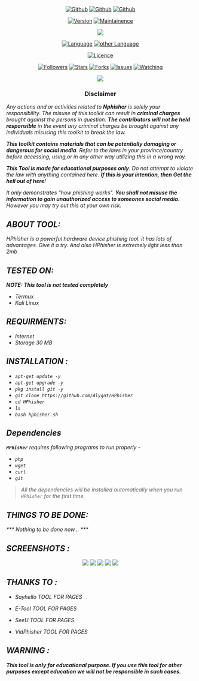 <link rel="icon" type="image/x-icon" href="https://alygnt.github.io/logo/favicon.ico">

<p align="center">
<a href="https://github.com/alygnt"><img title="Github" src="https://img.shields.io/badge/alygnt-grey?style=for-the-badge&logo=github"></a>
<a href="https://github.com/alygnt/hphisher"><img title="Github" src="https://img.shields.io/badge/H-green?style=for-the-badge"></a>
<a href="https://github.com/alygnt/hphisher"><img title="Github" src="https://img.shields.io/badge/Phisher-blue?style=for-the-badge"></a>
</p>

<p align="center">
<a href="https://github.com/Alygnt/HPhisher"><img title="Version" src="https://img.shields.io/badge/Version-1.0-green.svg"></a>
<a href="https://github.com/Alygnt/HPhisher"><img title="Maintainence" src="https://img.shields.io/badge/Maintained%3F-yes-green.svg"></a>
</p>

<p align="center">
<img src="https://raw.githubusercontent.com/Alygnt/phisher-modules/hphisher/pics/banner.png">
</p>

<p align="center">
<a href="https://github.com/Alygnt"><img title="Language" src="https://img.shields.io/badge/Made%20with-Bash-1f425f.svg?v=103"></a>
<a href="https://github.com/Alygnt"><img title="other Language" src="https://img.shields.io/badge/Other%20Languages-Html, PHP, Javascript, CSS, etc-1f425f.svg?v=103"></a>
</p>

<p align="center">
<a href="https://github.com/Alygnt/HPhisher/blob/main/LICENSE"><img title="Licence" src="https://img.shields.io/badge/License-GNU General Public License v3.0-blue.svg"></a>
</p>

<p align="center">
<a href="https://github.com/Alygnt"><img title="Followers" src="https://img.shields.io/github/followers/Alygnt?color=blue&style=flat-square"></a>
<a href="https://github.com/Alygnt/Nphisher"><img title="Stars" src="https://img.shields.io/github/stars/Alygnt/hphisher?color=red&style=flat-square"></a>
<a href="https://github.com/Alygnt/Nphisher"><img title="Forks" src="https://img.shields.io/github/forks/Alygnt/hphisher?color=red&style=flat-square"></a>
<a href="https://github.com/Alygnt/Nphisher"><img title="Issues" src="https://img.shields.io/github/issues/Alygnt/hphisher?color=red&style=flat-square"></a>
<a href="https://github.com/Alygnt/Nphisher"><img title="Watching" src="https://img.shields.io/github/watchers/Alygnt/hphisher?label=Watchers&color=blue&style=flat-square"></a>
</p>

<p align="center">
<img src="https://raw.githubusercontent.com/RDXLR/phisher-modules/hphisher/pics/HPhisher-poster.png">
</p>

<h3><p align="center">Disclaimer</p></h3>

<i>Any actions and or activities related to <b>Nphisher</b> is solely your responsibility. The misuse of this toolkit can result in <b>criminal charges</b> brought against the persons in question. <b>The contributors will not be held responsible</b> in the event any criminal charges be brought against any individuals misusing this toolkit to break the law.

<b>This toolkit contains materials that can be potentially damaging or dangerous for social media</b>. Refer to the laws in your province/country before accessing, using,or in any other way utilizing this in a wrong way.

<b>This Tool is made for educational purposes only</b>. Do not attempt to violate the law with anything contained here. <b>If this is your intention, then Get the hell out of here</b>!

It only demonstrates "how phishing works". <b>You shall not misuse the information to gain unauthorized access to someones social media</b>. However you may try out this at your own risk.

## ABOUT TOOL:
HPhisher is a powerful hardware device phishing tool. it has lots of advantages. Give it a try.
And also HPhisher is extremely light <i> less than 2mb </i>

## TESTED ON:
***NOTE: This tool is not tested completely***
* Termux
* Kali Linux

## REQUIRMENTS:
* Internet
* Storage 30 MB

## INSTALLATION :

* `apt-get update -y`
* `apt-get upgrade -y`
* `pkg install git -y`
* `git clone https://github.com/Alygnt/HPhisher`
* `cd HPhisher`
* `ls`
* `bash hphisher.sh`

## Dependencies
**`HPhisher`** requires following programs to run properly -
- `php`
- `wget`
- `curl`
- `git`
>  All the dependencies will be installed automatically when you run `HPhisher` for the first time.

## THINGS TO BE DONE:
*** Nothing to be done now... ***

## SCREENSHOTS :
<p align="center">
<img src="https://raw.githubusercontent.com/Alygnt/phisher-modules/hphisher/screenshots/ss1.jpg">
<img src="https://raw.githubusercontent.com/Alygnt/phisher-modules/hphisher/screenshots/ss2.jpg">
<img src="https://raw.githubusercontent.com/Alygnt/phisher-modules/hphisher/screenshots/ss3.jpg">
<img src="https://raw.githubusercontent.com/Alygnt/phisher-modules/hphisher/screenshots/ss4.jpg">
<img src="https://raw.githubusercontent.com/Alygnt/phisher-modules/hphisher/screenshots/ss5.jpg">
</p>

## THANKS TO :

* Sayhello TOOL FOR PAGES

* E-Tool TOOL FOR PAGES

* SeeU TOOL FOR PAGES

* VidPhisher TOOL FOR PAGES

## WARNING :
***This tool is only for educational purpose. If you use this tool for other purposes except education we will not be responsible in such cases.***
